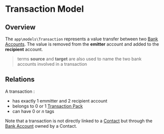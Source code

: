 # Transaction Model

## Overview

The `app\models\Transaction` represents a value transfer between two [Bank Accounts](bank-account.md). The value is removed from the **emitter** account and added to the **recipient** account.

> terms **source** and **target** are also used to name the two bank accounts involved in a transaction

## Relations

A transaction : 
- has exactly 1 emmitter and 2 recipient account
- belongs to 0 or 1 [Transaction Pack](transaction-pack.md)
- can have 0 or *n* tags


Note that a transaction is not directly linked to a [Contact](contact.md) but through the [Bank Account](bank-acount.md) owned by a Contact.


